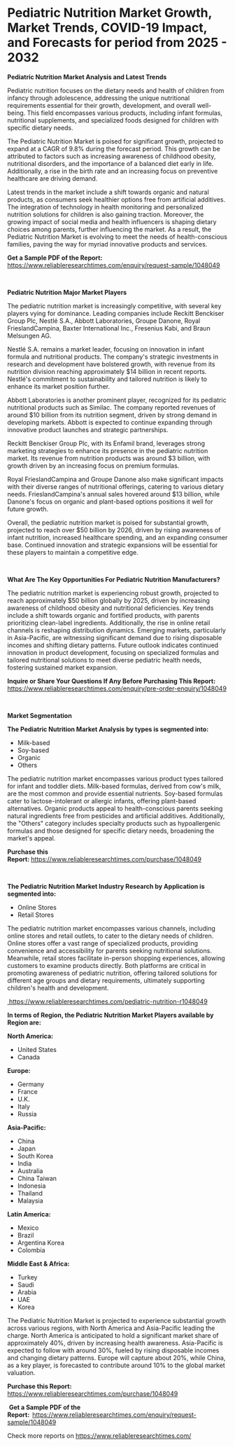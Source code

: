 <p><h1>Pediatric Nutrition Market Growth, Market Trends, COVID-19 Impact, and Forecasts for period from 2025 - 2032</h1></p><p><strong>Pediatric Nutrition Market Analysis and Latest Trends</strong></p>
<p><p>Pediatric nutrition focuses on the dietary needs and health of children from infancy through adolescence, addressing the unique nutritional requirements essential for their growth, development, and overall well-being. This field encompasses various products, including infant formulas, nutritional supplements, and specialized foods designed for children with specific dietary needs.</p><p>The Pediatric Nutrition Market is poised for significant growth, projected to expand at a CAGR of 9.8% during the forecast period. This growth can be attributed to factors such as increasing awareness of childhood obesity, nutritional disorders, and the importance of a balanced diet early in life. Additionally, a rise in the birth rate and an increasing focus on preventive healthcare are driving demand.</p><p>Latest trends in the market include a shift towards organic and natural products, as consumers seek healthier options free from artificial additives. The integration of technology in health monitoring and personalized nutrition solutions for children is also gaining traction. Moreover, the growing impact of social media and health influencers is shaping dietary choices among parents, further influencing the market. As a result, the Pediatric Nutrition Market is evolving to meet the needs of health-conscious families, paving the way for myriad innovative products and services.</p></p>
<p><strong>Get a Sample PDF of the Report:&nbsp;</strong> <a href="https://www.reliableresearchtimes.com/enquiry/request-sample/1048049?utm_campaign=2315&utm_medium=2&utm_source=Github&utm_content=ia&utm_term=14022025&utm_id=pediatric-nutrition">https://www.reliableresearchtimes.com/enquiry/request-sample/1048049</a></p>
<p>&nbsp;</p>
<p><strong>Pediatric Nutrition Major Market Players</strong></p>
<p><p>The pediatric nutrition market is increasingly competitive, with several key players vying for dominance. Leading companies include Reckitt Benckiser Group Plc, Nestlé S.A., Abbott Laboratories, Groupe Danone, Royal FrieslandCampina, Baxter International Inc., Fresenius Kabi, and Braun Melsungen AG.</p><p>Nestlé S.A. remains a market leader, focusing on innovation in infant formula and nutritional products. The company's strategic investments in research and development have bolstered growth, with revenue from its nutrition division reaching approximately $14 billion in recent reports. Nestlé's commitment to sustainability and tailored nutrition is likely to enhance its market position further.</p><p>Abbott Laboratories is another prominent player, recognized for its pediatric nutritional products such as Similac. The company reported revenues of around $10 billion from its nutrition segment, driven by strong demand in developing markets. Abbott is expected to continue expanding through innovative product launches and strategic partnerships.</p><p>Reckitt Benckiser Group Plc, with its Enfamil brand, leverages strong marketing strategies to enhance its presence in the pediatric nutrition market. Its revenue from nutrition products was around $3 billion, with growth driven by an increasing focus on premium formulas.</p><p>Royal FrieslandCampina and Groupe Danone also make significant impacts with their diverse ranges of nutritional offerings, catering to various dietary needs. FrieslandCampina's annual sales hovered around $13 billion, while Danone's focus on organic and plant-based options positions it well for future growth.</p><p>Overall, the pediatric nutrition market is poised for substantial growth, projected to reach over $50 billion by 2026, driven by rising awareness of infant nutrition, increased healthcare spending, and an expanding consumer base. Continued innovation and strategic expansions will be essential for these players to maintain a competitive edge.</p></p>
<p>&nbsp;</p>
<p><strong>What Are The Key Opportunities For Pediatric Nutrition Manufacturers?</strong></p>
<p><p>The pediatric nutrition market is experiencing robust growth, projected to reach approximately $50 billion globally by 2025, driven by increasing awareness of childhood obesity and nutritional deficiencies. Key trends include a shift towards organic and fortified products, with parents prioritizing clean-label ingredients. Additionally, the rise in online retail channels is reshaping distribution dynamics. Emerging markets, particularly in Asia-Pacific, are witnessing significant demand due to rising disposable incomes and shifting dietary patterns. Future outlook indicates continued innovation in product development, focusing on specialized formulas and tailored nutritional solutions to meet diverse pediatric health needs, fostering sustained market expansion.</p></p>
<p><strong>Inquire or Share Your Questions If Any Before Purchasing This Report:</strong> <a href="https://www.reliableresearchtimes.com/enquiry/pre-order-enquiry/1048049?utm_campaign=2315&utm_medium=2&utm_source=Github&utm_content=ia&utm_term=14022025&utm_id=pediatric-nutrition">https://www.reliableresearchtimes.com/enquiry/pre-order-enquiry/1048049</a></p>
<p>&nbsp;</p>
<p><strong>Market Segmentation</strong></p>
<p><strong>The Pediatric Nutrition Market Analysis by types is segmented into:</strong></p>
<p><ul><li>Milk-based</li><li>Soy-based</li><li>Organic</li><li>Others</li></ul></p>
<p><p>The pediatric nutrition market encompasses various product types tailored for infant and toddler diets. Milk-based formulas, derived from cow's milk, are the most common and provide essential nutrients. Soy-based formulas cater to lactose-intolerant or allergic infants, offering plant-based alternatives. Organic products appeal to health-conscious parents seeking natural ingredients free from pesticides and artificial additives. Additionally, the "Others" category includes specialty products such as hypoallergenic formulas and those designed for specific dietary needs, broadening the market's appeal.</p></p>
<p><strong>Purchase this Report:&nbsp;</strong><a href="https://www.reliableresearchtimes.com/purchase/1048049?utm_campaign=2315&utm_medium=2&utm_source=Github&utm_content=ia&utm_term=14022025&utm_id=pediatric-nutrition">https://www.reliableresearchtimes.com/purchase/1048049</a></p>
<p>&nbsp;</p>
<p><strong>The Pediatric Nutrition Market Industry Research by Application is segmented into:</strong></p>
<p><ul><li>Online Stores</li><li>Retail Stores</li></ul></p>
<p><p>The pediatric nutrition market encompasses various channels, including online stores and retail outlets, to cater to the dietary needs of children. Online stores offer a vast range of specialized products, providing convenience and accessibility for parents seeking nutritional solutions. Meanwhile, retail stores facilitate in-person shopping experiences, allowing customers to examine products directly. Both platforms are critical in promoting awareness of pediatric nutrition, offering tailored solutions for different age groups and dietary requirements, ultimately supporting children's health and development.</p></p>
<p><a href="https://www.reliableresearchtimes.com/pediatric-nutrition-r1048049?utm_campaign=2315&utm_medium=2&utm_source=Github&utm_content=ia&utm_term=14022025&utm_id=pediatric-nutrition">&nbsp;https://www.reliableresearchtimes.com/pediatric-nutrition-r1048049</a></p>
<p><strong>In terms of Region, the Pediatric Nutrition Market Players available by Region are:</strong></p>
<p>
    <p> <strong> North America: </strong>
        <ul>
            <li>United States</li>
            <li>Canada</li>
        </ul>
        </p> 
    <p> <strong> Europe: </strong>
        <ul>
            <li>Germany</li>
            <li>France</li>
            <li>U.K.</li>
            <li>Italy</li>
            <li>Russia</li>
        </ul>
        </p> 
    <p> <strong> Asia-Pacific: </strong>
        <ul>
            <li>China</li>
            <li>Japan</li>
            <li>South Korea</li>
            <li>India</li>
            <li>Australia</li>
            <li>China Taiwan</li>
            <li>Indonesia</li>
            <li>Thailand</li>
            <li>Malaysia</li>
        </ul>
        </p> 
    <p> <strong> Latin America: </strong>
        <ul>
            <li>Mexico</li>
            <li>Brazil</li>
            <li>Argentina Korea</li>
            <li>Colombia</li>
        </ul>
        </p> 
    <p> <strong> Middle East & Africa: </strong>
        <ul>
            <li>Turkey</li>
            <li>Saudi</li>
            <li>Arabia</li>
            <li>UAE</li>
            <li>Korea</li>
        </ul>
    </p>
    </p>
<p><p>The Pediatric Nutrition Market is projected to experience substantial growth across various regions, with North America and Asia-Pacific leading the charge. North America is anticipated to hold a significant market share of approximately 40%, driven by increasing health awareness. Asia-Pacific is expected to follow with around 30%, fueled by rising disposable incomes and changing dietary patterns. Europe will capture about 20%, while China, as a key player, is forecasted to contribute around 10% to the global market valuation.</p></p>
<p><strong>Purchase this Report: </strong><a href="https://www.reliableresearchtimes.com/purchase/1048049?utm_campaign=2315&utm_medium=2&utm_source=Github&utm_content=ia&utm_term=14022025&utm_id=pediatric-nutrition">https://www.reliableresearchtimes.com/purchase/1048049</a></p>
<p>&nbsp;<strong>Get a Sample PDF of the Report:&nbsp;&nbsp;</strong><a href="https://www.reliableresearchtimes.com/enquiry/request-sample/1048049?utm_campaign=2315&utm_medium=2&utm_source=Github&utm_content=ia&utm_term=14022025&utm_id=pediatric-nutrition">https://www.reliableresearchtimes.com/enquiry/request-sample/1048049</a></p>
<p><strong></strong></p>
<p>Check more reports on <a href="https://www.reliableresearchtimes.com/?utm_campaign=2315&utm_medium=2&utm_source=Github&utm_content=ia&utm_term=14022025&utm_id=pediatric-nutrition">https://www.reliableresearchtimes.com/</a></p>